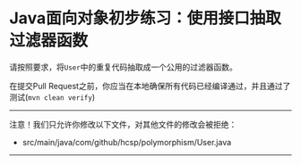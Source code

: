 # Java面向对象初步练习：使用接口抽取过滤器函数

请按照要求，将`User`中的重复代码抽取成一个公用的过滤器函数。

在提交Pull Request之前，你应当在本地确保所有代码已经编译通过，并且通过了测试(`mvn clean verify`)

-----
注意！我们只允许你修改以下文件，对其他文件的修改会被拒绝：
- src/main/java/com/github/hcsp/polymorphism/User.java
-----


